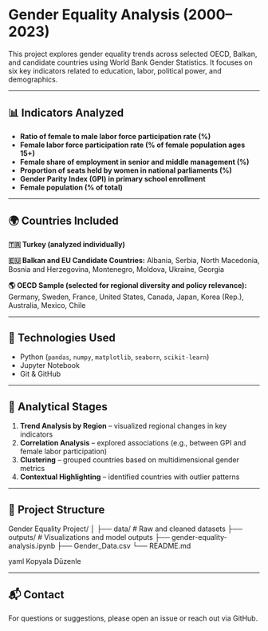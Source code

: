 
# Gender Equality Analysis (2000–2023)

This project explores gender equality trends across selected OECD, Balkan, and candidate countries using World Bank Gender Statistics. It focuses on six key indicators related to education, labor, political power, and demographics.

---

## 📊 Indicators Analyzed

- **Ratio of female to male labor force participation rate (%)**
- **Female labor force participation rate (% of female population ages 15+)**
- **Female share of employment in senior and middle management (%)**
- **Proportion of seats held by women in national parliaments (%)**
- **Gender Parity Index (GPI) in primary school enrollment**
- **Female population (% of total)**

---

## 🌍 Countries Included

**🇹🇷 Turkey (analyzed individually)**

**🇪🇺 Balkan and EU Candidate Countries:**
Albania, Serbia, North Macedonia, Bosnia and Herzegovina, Montenegro, Moldova, Ukraine, Georgia

**🌎 OECD Sample (selected for regional diversity and policy relevance):**
Germany, Sweden, France, United States, Canada, Japan, Korea (Rep.), Australia, Mexico, Chile

---

## 🧪 Technologies Used

- Python (`pandas`, `numpy`, `matplotlib`, `seaborn`, `scikit-learn`)
- Jupyter Notebook
- Git & GitHub

---

## 🔬 Analytical Stages

1. **Trend Analysis by Region** – visualized regional changes in key indicators
2. **Correlation Analysis** – explored associations (e.g., between GPI and female labor participation)
3. **Clustering** – grouped countries based on multidimensional gender metrics
4. **Contextual Highlighting** – identified countries with outlier patterns

---

## 📂 Project Structure

Gender Equality Project/
│
├── data/ # Raw and cleaned datasets
├── outputs/ # Visualizations and model outputs
├── gender-equality-analysis.ipynb
├── Gender_Data.csv
└── README.md

yaml
Kopyala
Düzenle

---

## 📬 Contact

For questions or suggestions, please open an issue or reach out via GitHub.
